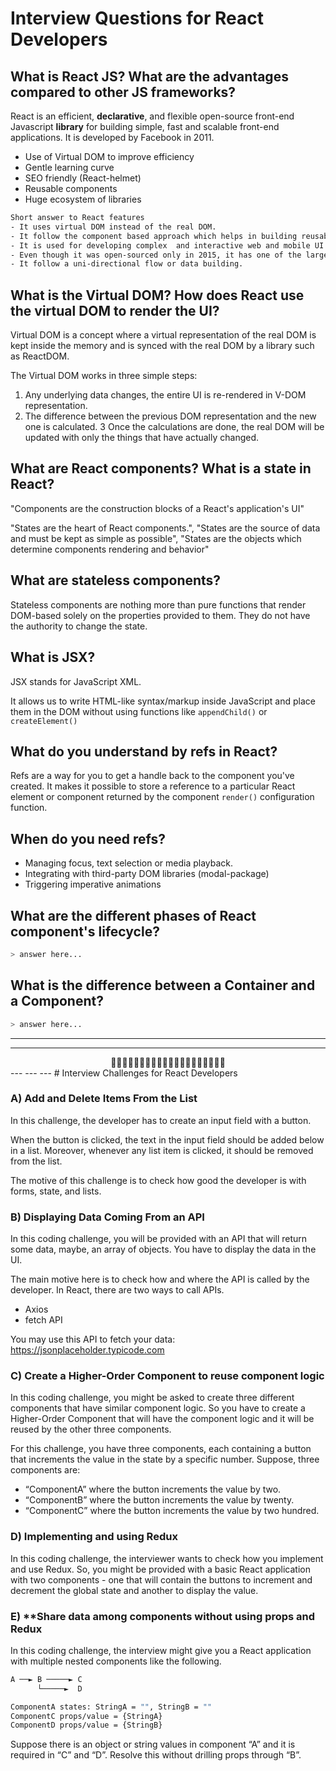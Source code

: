 # Interview Questions for React Developers

## What is React JS? What are the advantages compared to other JS frameworks?

React is an efficient, <b>declarative</b>, and flexible open-source front-end Javascript <b>library</b> for building simple, fast and scalable front-end applications. It is developed by Facebook in 2011.

- Use of Virtual DOM to improve efficiency
- Gentle learning curve
- SEO friendly (React-helmet)
- Reusable components
- Huge ecosystem of libraries

```bash
Short answer to React features
- It uses virtual DOM instead of the real DOM.
- It follow the component based approach which helps in building reusable components
- It is used for developing complex  and interactive web and mobile UI
- Even though it was open-sourced only in 2015, it has one of the largest community.
- It follow a uni-directional flow or data building.
```

## What is the Virtual DOM? How does React use the virtual DOM to render the UI?

Virtual DOM is a concept where a virtual representation of the real DOM is kept inside the memory and is synced with the real DOM by a library such as ReactDOM.

The Virtual DOM works in three simple steps:

1. Any underlying data changes, the entire UI is re-rendered in V-DOM representation.
2. The difference between the previous DOM representation and the new one is calculated.
3 Once the calculations are done, the real DOM will be updated with only the things that have actually changed.

## What are React components? What is a state in React?

"Components are the construction blocks of a React's application's UI"

"States are the heart of React components.", 
"States are the source of data and must be kept as simple as possible",
"States are the objects which determine components rendering and behavior"

## What are stateless components?

Stateless components are nothing more than pure functions that render DOM-based solely on the properties provided to them. They do not have the authority to change the state.

## What is JSX?

JSX stands for JavaScript XML.

It allows us to write HTML-like syntax/markup inside JavaScript and place them in the DOM without using functions like `appendChild()` or `createElement()`

## What do you understand by refs in React?

Refs are a way for you to get a handle back to the component you've created. It makes it possible to store a reference to a particular React element or component returned by the component `render()` configuration function.

## When do you need refs?

- Managing focus, text selection or media playback.
- Integrating with third-party DOM libraries (modal-package)
- Triggering imperative animations

## What are the different phases of React component's lifecycle?

```bash
> answer here...
```

## What is the difference between a Container and a Component?

```bash
> answer here...
```

---
---
<center>🤘🏼🤘🏼🤘🏼🤘🏼🤘🏼🤘🏼🤘🏼🤘🏼🤘🏼🤘🏼</center>
---
---
---
# Interview Challenges for React Developers

### A) Add and Delete Items From the List

In this challenge, the developer has to create an input field with a button.

When the button is clicked, the text in the input field should be added below in a list. Moreover, whenever any list item is clicked, it should be removed from the list. 

The motive of this challenge is to check how good the developer is with forms, state, and lists. 

### B) Displaying Data Coming From an API

In this coding challenge, you will be provided with an API that will return some data, maybe, an array of objects. You have to display the data in the UI.

The main motive here is to check how and where the API is called by the developer. In React, there are two ways to call APIs.

- Axios
- fetch API

You may use this API to fetch your data: <https://jsonplaceholder.typicode.com>

### C) Create a Higher-Order Component to reuse component logic

In this coding challenge, you might be asked to create three different components that have similar component logic. So you have to create a Higher-Order Component that will have the component logic and it will be reused by the other three components.

For this challenge, you have three components, each containing a button that increments the value in the state by a specific number. Suppose, three components are:

- “ComponentA” where the button increments the value by two.
- “ComponentB” where the button increments the value by twenty.
- “ComponentC” where the button increments the value by two hundred.

### D) Implementing and using Redux

In this coding challenge, the interviewer wants to check how you implement and use Redux. So, you might be provided with a basic React application with two components - one that will contain the buttons to increment and decrement the global state and another to display the value.

### E) **Share data among components without using props and Redux

In this coding challenge, the interview might give you a React application with multiple nested components like the following.

```bash
A ──► B ─────► C
      └─────►  D

ComponentA states: StringA = "", StringB = ""
ComponentC props/value = {StringA}
ComponentD props/value = {StringB}
```

Suppose there is an object or string values in component “A” and it is required in “C” and “D”.
Resolve this without drilling props through “B”.
